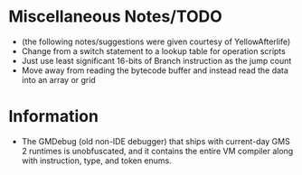 # Miscellaneous Notes/TODO
- (the following notes/suggestions were given courtesy of YellowAfterlife)
- Change from a switch statement to a lookup table for operation scripts
- Just use least significant 16-bits of Branch instruction as the jump count
- Move away from reading the bytecode buffer and instead read the data into an array or grid

# Information
- The GMDebug (old non-IDE debugger) that ships with current-day GMS 2 runtimes is unobfuscated, and it contains the entire VM compiler along with instruction, type, and token enums.
